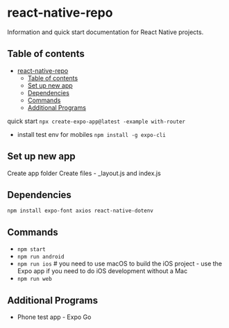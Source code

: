 # react-native-repo
Information and quick start documentation for React Native projects.
## Table of contents

- [react-native-repo](#react-native-repo)
  - [Table of contents](#table-of-contents)
  - [Set up new app](#set-up-new-app)
  - [Dependencies](#dependencies)
  - [Commands](#commands)
  - [Additional Programs](#additional-programs)


quick start
`npx create-expo-app@latest -example with-router`
- install test env for mobiles `npm install -g expo-cli`

## Set up new app
Create app folder
Create files - _layout.js and index.js

## Dependencies
`npm install expo-font axios react-native-dotenv`
## Commands
- `npm start`
- `npm run android`
- `npm run ios` # you need to use macOS to build the iOS project - use the Expo app if you need to do iOS development without a Mac
- `npm run web`


## Additional Programs
- Phone test app - Expo Go